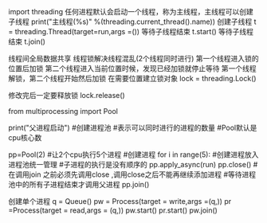 import threading
任何进程默认会启动一个线程，称为主线程，主线程可以创建子线程
print("主线程(%s)" %(threading.current_thread().name))
创建子线程
t = threading.Thread(target=run,args =())
等待子线程结束
t.start()
等待子线程结束
t.join()


线程间全局数据共享
线程锁解决线程混乱(2个线程同时进行)
第一个线程进入锁的位置后加锁
第二个线程进入当前位置时候，发现已经加锁就停止等待
第一个线程解锁，第二个线程开始然后加锁
在需要位置建立锁对象
lock = threading.Lock()

修改完后一定要释放锁
lock.release()



from multiprocessing import Pool


print("父进程启动")
   #创建进程池
   #表示可以同时进行的进程的数量
   #Pool默认是cpu核心数

   pp=Pool(2)
   #让2个cpu执行5个进程
   #创建进程
   for i in range(5):
       #创建进程放入进程池统一管理
       #子进程的执行是没有顺序的
       pp.apply_async(run)
   pp.close()
   #在调用join 之前必须先调用close ,调用close之后不能再继续添加进程
  #等待进程池中的所有子进程结束才调用父进程
   pp.join()



   创建单个进程
   q = Queue()
    pw = Process(target = write,args =(q,))
    pr  =Process(target = read,args = (q,))
    pw.start()
    pr.start()
    pw.join()
